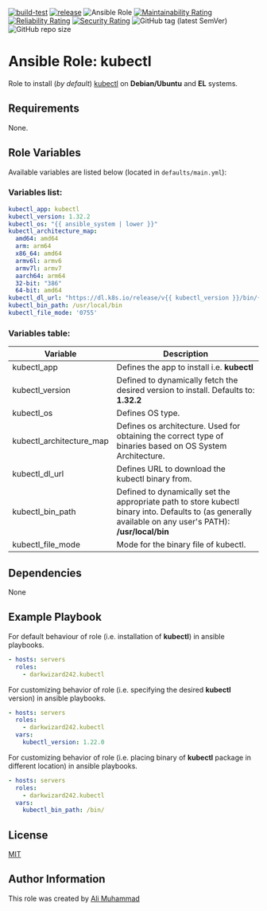 [![build-test](https://github.com/darkwizard242/ansible-role-kubectl/workflows/build-and-test/badge.svg?branch=master)](https://github.com/darkwizard242/ansible-role-kubectl/actions?query=workflow%3Abuild-and-test) [![release](https://github.com/darkwizard242/ansible-role-kubectl/workflows/release/badge.svg)](https://github.com/darkwizard242/ansible-role-kubectl/actions?query=workflow%3Arelease) ![Ansible Role](https://img.shields.io/ansible/role/d/darkwizard242/kubectl) [![Maintainability Rating](https://sonarcloud.io/api/project_badges/measure?project=ansible-role-kubectl&metric=sqale_rating)](https://sonarcloud.io/dashboard?id=ansible-role-kubectl) [![Reliability Rating](https://sonarcloud.io/api/project_badges/measure?project=ansible-role-kubectl&metric=reliability_rating)](https://sonarcloud.io/dashboard?id=ansible-role-kubectl) [![Security Rating](https://sonarcloud.io/api/project_badges/measure?project=ansible-role-kubectl&metric=security_rating)](https://sonarcloud.io/dashboard?id=ansible-role-kubectl) ![GitHub tag (latest SemVer)](https://img.shields.io/github/tag/darkwizard242/ansible-role-kubectl?label=release) ![GitHub repo size](https://img.shields.io/github/repo-size/darkwizard242/ansible-role-kubectl?color=orange&style=flat-square)

# Ansible Role: kubectl

Role to install (_by default_) [kubectl](https://kubernetes.io/docs/reference/kubectl/overview/) on **Debian/Ubuntu** and **EL** systems.

## Requirements

None.

## Role Variables

Available variables are listed below (located in `defaults/main.yml`):

### Variables list:

```yaml
kubectl_app: kubectl
kubectl_version: 1.32.2
kubectl_os: "{{ ansible_system | lower }}"
kubectl_architecture_map:
  amd64: amd64
  arm: arm64
  x86_64: amd64
  armv6l: armv6
  armv7l: armv7
  aarch64: arm64
  32-bit: "386"
  64-bit: amd64
kubectl_dl_url: "https://dl.k8s.io/release/v{{ kubectl_version }}/bin/{{ kubectl_os }}/{{ kubectl_architecture_map[ansible_architecture] }}/{{ kubectl_app }}"
kubectl_bin_path: /usr/local/bin
kubectl_file_mode: '0755'
```

### Variables table:

Variable                 | Description
------------------------ | ---------------------------------------------------------------------------------------------------------------------------------------------------------
kubectl_app              | Defines the app to install i.e. **kubectl**
kubectl_version          | Defined to dynamically fetch the desired version to install. Defaults to: **1.32.2**
kubectl_os               | Defines OS type.
kubectl_architecture_map | Defines os architecture. Used for obtaining the correct type of binaries based on OS System Architecture.
kubectl_dl_url           | Defines URL to download the kubectl binary from.
kubectl_bin_path         | Defined to dynamically set the appropriate path to store kubectl binary into. Defaults to (as generally available on any user's PATH): **/usr/local/bin**
kubectl_file_mode        | Mode for the binary file of kubectl.

## Dependencies

None

## Example Playbook

For default behaviour of role (i.e. installation of **kubectl**) in ansible playbooks.

```yaml
- hosts: servers
  roles:
    - darkwizard242.kubectl
```

For customizing behavior of role (i.e. specifying the desired **kubectl** version) in ansible playbooks.

```yaml
- hosts: servers
  roles:
    - darkwizard242.kubectl
  vars:
    kubectl_version: 1.22.0
```

For customizing behavior of role (i.e. placing binary of **kubectl** package in different location) in ansible playbooks.

```yaml
- hosts: servers
  roles:
    - darkwizard242.kubectl
  vars:
    kubectl_bin_path: /bin/
```

## License

[MIT](https://github.com/darkwizard242/ansible-role-kubectl/blob/master/LICENSE)

## Author Information

This role was created by [Ali Muhammad](https://www.alimuhammad.dev/)
